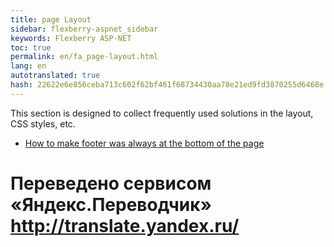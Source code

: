 ```yaml
--- 
title: page Layout 
sidebar: flexberry-aspnet_sidebar 
keywords: Flexberry ASP-NET 
toc: true 
permalink: en/fa_page-layout.html 
lang: en 
autotranslated: true 
hash: 22622e6e856ceba713c602f62bf461f68734430aa78e21ed9fd3870255d6468e 
--- 
```


This section is designed to collect frequently used solutions in the layout, CSS styles, etc. 

* [How to make footer was always at the bottom of the page](fa_footer-stick-bottom.html)


 # Переведено сервисом «Яндекс.Переводчик» http://translate.yandex.ru/